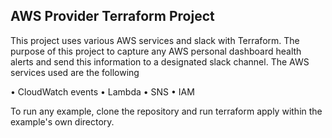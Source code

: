 ## AWS Provider Terraform Project

This project uses various AWS services and slack with Terraform.  The purpose of this project to capture any AWS personal dashboard health alerts and send this information to a designated slack channel.  The AWS services used are the following

• CloudWatch events
• Lambda
• SNS
• IAM

To run any example, clone the repository and run terraform apply within the example's own directory.

